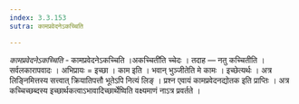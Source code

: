 ```yaml
---
index: 3.3.153
sutra: कामप्रवेदनेऽकच्चिति

---
```

_कामप्रवेदनेऽकच्चिति_ - कामप्रवेदनेऽकच्चिति ।अकच्चिती॑ति च्चेदः । तदाह —  नतु कच्चितीति । सर्वलकारापवादः । अभिप्रायः = इच्छा । काम इति । भवान् भुञ्जीतेति मे कामः । इच्छेत्यर्थः । अत्र लिङ्निमित्तस्य सत्त्वात् क्रियातिपत्तौ भूतेऽपि नित्यं लिङ् । प्रश्न एवायं कामप्रवेदनद्योतक इति प्राप्तिः । अत्र कच्चिच्छब्दस्य इच्छार्थकत्वाऽभावादिच्छार्थेष्विति वक्ष्यमाणं नाऽत्र प्रवर्तते । 